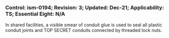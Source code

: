 ### Control: ism-0194; Revision: 3; Updated: Dec-21; Applicability: TS; Essential Eight: N/A
<p>In shared facilities, a visible smear of conduit glue is used to seal all plastic conduit joints and TOP SECRET conduits connected by threaded lock nuts.</p>